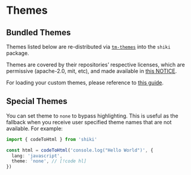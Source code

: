 # Themes

## Bundled Themes

Themes listed below are re-distributed via [`tm-themes`](https://github.com/antfu/textmate-grammars-themes/tree/main/packages/tm-themes) into the `shiki` package.

<ThemesList />

Themes are covered by their repositories’ respective licenses, which are permissive (apache-2.0, mit, etc), and made available in [this NOTICE](https://github.com/antfu/textmate-grammars-themes/blob/main/packages/tm-themes/NOTICE).

For loading your custom themes, please reference to [this guide](/guide/load-theme).

## Special Themes

You can set theme to `none` to bypass highlighting. This is useful as the fallback when you receive user specified theme names that are not available. For example:

```ts twoslash theme:none
import { codeToHtml } from 'shiki'

const html = codeToHtml('console.log("Hello World")', {
  lang: 'javascript',
  theme: 'none', // [!code hl]
})
```

